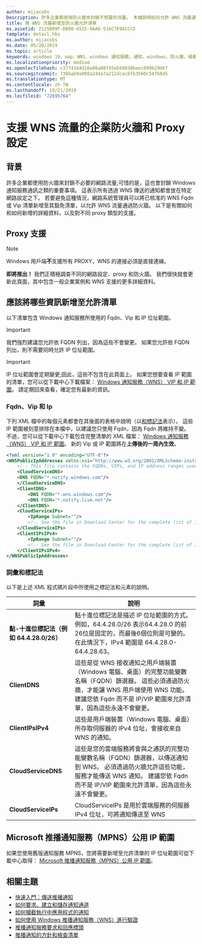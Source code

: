 ```yaml
---
author: mijacobs
Description: 許多企業都使用防火牆來封鎖不想要的流量。 本檔說明如何允許 WNS 流量通過防火牆。
title: 將 WNS 流量新增至防火牆允許清單
ms.assetid: 2125B09F-DB90-4515-9AA6-516C7E9ACCCD
template: detail.hbs
ms.author: mijacobs
ms.date: 05/20/2019
ms.topic: article
keywords: windows 10，uwp，WNS，windows 通知服務，通知，windows，防火牆，疑難排解，IP，流量，企業，網路，IPv4，VIP，FQDN，公用 IP 位址
ms.localizationpriority: medium
ms.openlocfilehash: c3774164d16e86a88f45eb50030beec099629d6f
ms.sourcegitcommit: 738bab9a088a244a7a212dcac6fb3560c547b8d5
ms.translationtype: MT
ms.contentlocale: zh-TW
ms.lasthandoff: 10/21/2019
ms.locfileid: "72695764"
---
```

# <a name="enterprise-firewall-and-proxy-configurations-to-support-wns-traffic"></a>支援 WNS 流量的企業防火牆和 Proxy 設定

## <a name="background"></a>背景
許多企業都使用防火牆來封鎖不必要的網路流量;可惜的是，這也會封鎖 Windows 通知服務通訊之類的重要事項。 這表示所有透過 WNS 傳送的通知都會放在特定網路設定之下。 若要避免這種情況，網路系統管理員可以將已核准的 WNS Fqdn 或 Vip 清單新增至其豁免清單，以允許 WNS 流量通過防火牆。 以下是有關如何和如何新增的詳細資料，以及對不同 proxy 類型的支援。

## <a name="proxy-support"></a>Proxy 支援

> [!Note]
> Windows 用戶端**不**支援所有 PROXY，WNS 的連接必須是直接連線。

**即將推出！** 我們正積極調查不同的網路設定、proxy 和防火牆。 我們很快就會更新此頁面，其中包含一般企業案例和 WNS 支援的更多詳細資料。


## <a name="what-information-should-be-added-to-the-allowlist"></a>應該將哪些資訊新增至允許清單
以下清單包含 Windows 通知服務所使用的 Fqdn、Vip 和 IP 位址範圍。 

> [!IMPORTANT]
> 我們強烈建議您允許依 FQDN 列出，因為這些不會變更。 如果您允許依 FQDN 列出，則不需要同時允許 IP 位址範圍。

> [!IMPORTANT]
> IP 位址範圍會定期變更;因此，這些不包含在此頁面上。 如果您想要查看 IP 範圍的清單，您可以從下載中心下載檔案： [Windows 通知服務（WNS） VIP 和 IP 範圍](https://www.microsoft.com/download/details.aspx?id=44238)。 請定期回來查看，確定您有最新的資訊。 


### <a name="fqdns-vips-and-ips"></a>Fqdn、Vip 和 Ip
下列 XML 檔中的每個元素都會在其後面的表格中說明（以[和標記法](#terms-and-notations)表示）。 這些 IP 範圍被刻意排除在本檔中，以建議您只使用 Fqdn，因為 Fqdn 將維持不變。 不過，您可以從下載中心下載包含完整清單的 XML 檔案： [Windows 通知服務（WNS） VIP 和 IP 範圍](https://www.microsoft.com/download/details.aspx?id=44238)。 新的 Vip 或 IP 範圍將在**上傳後的一周內生效**。

```XML
<?xml version="1.0" encoding="UTF-8"?>
<WNSPublicIpAddresses xmlns:xsi="http://www.w3.org/2001/XMLSchema-instance" xmlns:xsd="http://www.w3.org/2001/XMLSchema">
    <!-- This file contains the FQDNs, VIPs, and IP address ranges used by the Windows Notification Service. A new text file will be uploaded every time a new VIP or IP range is released in production.  Please copy the below information and perform the necessary changes on your site. Endpoints in CloudService nodes are used for cloud services to send notifications to WNS. Endpoints in Client nodes are used by devices to receive notifications from WNS. --> 
    <CloudServiceDNS>
    <DNS FQDN="*.notify.windows.com"/>
    </CloudServiceDNS>
    <ClientDNS>
        <DNS FQDN="*.wns.windows.com"/>
        <DNS FQDN="*.notify.live.net"/>
    </ClientDNS>
    <CloudServiceIPs>
        <IpRange Subnet=""/>
        <!-- See the file in Download Center for the complete list of IP ranges -->
    </CloudServiceIPs>
    <ClientIPsIPv4>
        <IpRange Subnet=""/>
        <!-- See the file in Download Center for the complete list of IP ranges -->
    </ClientIPsIPv4>
</WNSPublicIpAddresses>

```

### <a name="terms-and-notations"></a>詞彙和標記法
以下是上述 XML 程式碼片段中所使用之標記法和元素的說明。

| 詞彙 | 說明 |
|---|---|
| **點-十進位標記法（例如 64.4.28.0/26）** | 點十進位標記法是描述 IP 位址範圍的方式。 例如，64.4.28.0/26 表示64.4.28.0 的前26位是固定的，而最後6個位則是可變的。  在此情況下，IPv4 範圍是 64.4.28.0-64.4.28.63。 |
| **ClientDNS** | 這些是從 WNS 接收通知之用戶端裝置（Windows 電腦、桌面）的完整功能變數名稱（FQDN）篩選器。 這些必須通過防火牆，才能讓 WNS 用戶端使用 WNS 功能。  建議您依 Fqdn 而不是 IP/VIP 範圍來允許清單，因為這些永遠不會變更。 |
| **ClientIPsIPv4** | 這些是用戶端裝置（Windows 電腦、桌面）所存取伺服器的 IPv4 位址，會接收來自 WNS 的通知。 |
| **CloudServiceDNS** | 這些是您的雲端服務將會與之通訊的完整功能變數名稱（FQDN）篩選器，以傳送通知到 WNS。 必須透過防火牆允許這些功能，服務才能傳送 WNS 通知。  建議您依 Fqdn 而不是 IP/VIP 範圍來允許清單，因為這些永遠不會變更。|
| **CloudServiceIPs** | CloudServiceIPs 是用於雲端服務的伺服器 IPv4 位址，可將通知傳送至 WNS  |


## <a name="microsoft-push-notifications-service-mpns-public-ip-ranges"></a>Microsoft 推播通知服務（MPNS）公用 IP 範圍
如果您使用舊版通知服務 MPNS，您將需要新增至允許清單的 IP 位址範圍可從下載中心取得： [Microsoft 推播通知服務（MPNS）公用 IP 範圍](https://www.microsoft.com/download/details.aspx?id=44535)。


## <a name="related-topics"></a>相關主題

* [快速入門：傳送推播通知](https://docs.microsoft.com/previous-versions/windows/apps/hh868252(v=win.10))
* [如何要求、建立和儲存通知通道](https://docs.microsoft.com/previous-versions/windows/apps/hh465412(v=win.10))
* [如何攔截執行中應用程式的通知](https://docs.microsoft.com/previous-versions/windows/apps/jj709907(v=win.10))
* [如何使用 Windows 推播通知服務（WNS）進行驗證](https://docs.microsoft.com/previous-versions/windows/apps/hh465407(v=win.10))
* [推播通知服務要求和回應標頭](https://docs.microsoft.com/previous-versions/windows/apps/hh465435(v=win.10))
* [推播通知的方針和檢查清單](https://docs.microsoft.com/windows/uwp/controls-and-patterns/tiles-and-notifications-windows-push-notification-services--wns--overview)
 
